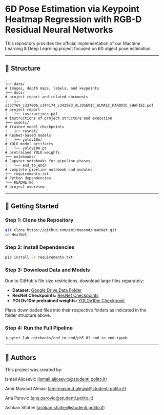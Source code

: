 # 6D Pose Estimation via Keypoint Heatmap Regression with RGB-D Residual Neural Networks

This repository provides the official implementation of our Machine Learning & Deep Learning project focused on 6D object pose estimation.

---

## 📂 Structure

```
.
├── data/                                                                        # images, depth maps, labels, and keypoints
├── docs/                                                                        # project report and related documents
│   ├── s337769_s337006_s344174_s342583_ALJOSEVIC_ALMASI_PAROVIC_SHAFIEI.pdf     # project report
│   └── instructions.pdf                                                         # instructions of project structure and execution
├── models/                                                                      # trained model checkpoints
│   ├── resnet/                                                                  # ResNet-based models
│   ├── yolov10m/                                                                # YOLO model artifacts
│   └── yolov10m.pt                                                              # pretrained YOLO weights
├── notebooks/                                                                   # Jupyter notebooks for pipeline phases
│   └── end_to_end/                                                              # complete pipeline notebook and modules
├── requirements.txt                                                             # Python dependencies
└── README.md                                                                    # project overview
```

---

## 🚀 Getting Started

### Step 1: Clone the Repository

```bash
git clone https://github.com/emirmasood/HeatNet.git
cd HeatNet
```

### Step 2: Install Dependencies

```bash
pip install -r requirements.txt
```

### Step 3: Download Data and Models

Due to GitHub's file size restrictions, download large files separately:

* **Dataset:** [Google Drive Data Folder](https://drive.google.com/drive/folders/1bMuIT9NpPXCQPV6SGFvr6aIEn42B3BZ-?usp=sharing)
* **ResNet Checkpoints:** [ResNet Checkpoints](https://drive.google.com/drive/folders/14pTckwpHFnaL27vCwQ3DRbv9XOCgZZOM?usp=drive_link)
* **YOLOv10m pretrained weights:** [YOLOv10m Checkpoint](https://drive.google.com/file/d/1mRdriU3u85oxcL0CPeIhJBxX795iENse/view?usp=drive_link)

Place downloaded files into their respective folders as indicated in the folder structure above.

### Step 4: Run the Full Pipeline

```bash
jupyter lab notebooks/end_to_end/ph5_01_end_to_end.ipynb
```

---

## 👥 Authors
This project was created by:

Ismail Aljosevic (ismail.aljosevic@studenti.polito.it)

Amir Masoud Almasi (amirmasoud.almasi@studenti.polito.it)

Ana Parovic (ana.parovic@studenti.polito.it)

Ashkan Shafiei (ashkan.shafiei@studenti.polito.it)
